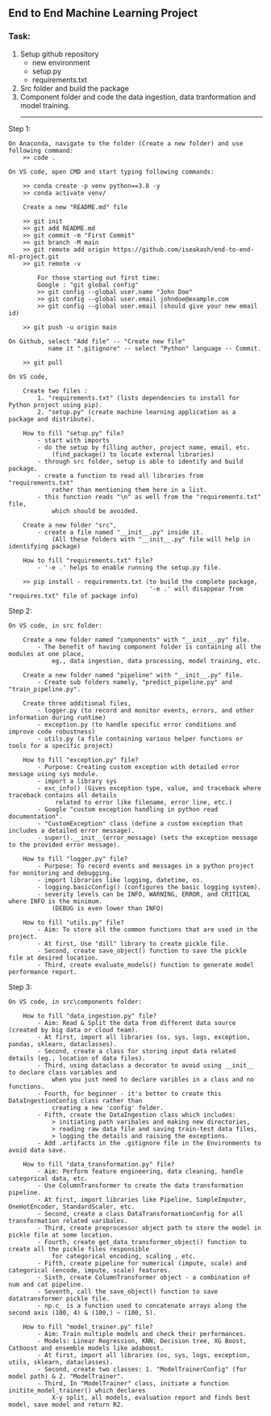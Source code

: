 ## End to End Machine Learning Project

### Task:

1. Setup github repository
    - new environment
    - setup.py
    - requirements.txt
2. Src folder and build the package
3. Component folder and code the data ingestion, data tranformation and model training.
    __________________________________________________________________________________________

Step 1:

    On Anaconda, navigate to the folder (Create a new folder) and use following command:
        >> code .

    On VS code, open CMD and start typing following commands:

        >> conda create -p venv python==3.8 -y
        >> conda activate venv/

        Create a new "README.md" file

        >> git init
        >> git add README.md
        >> git commit -m "First Commit"
        >> git branch -M main
        >> git remote add origin https://github.com/iseakash/end-to-end-ml-project.git
        >> git remote -v

            For those starting out first time:
            Google : "git global config"
            >> git config --global user.name "John Doe"
            >> git config --global user.email johndoe@example.com
            >> git config --global user.email (should give your new email id)

        >> git push -u origin main

    On Github, select "Add file" -- "Create new file"
               name it ".gitignore" -- select "Python" language -- Commit.

        >> git pull

    On VS code,

        Create two files :
            1. "requirements.txt" (lists dependencies to install for Python project using pip).
            2. "setup.py" (create machine learning application as a package and distribute).

        How to fill "setup.py" file?
            - start with imports
            - do the setup by filling author, project name, email, etc.
                (find_package() to locate external libraries)
            - through src folder, setup is able to identify and build package.
            - create a function to read all libraries from "requirements.txt" 
                rather than mentioning them here in a list.
            - this function reads "\n" as well from the "requirements.txt" file,
                which should be avoided.

        Create a new folder "src",
            - create a file named "__init__.py" inside it.
                (All these folders with "__init__.py" file will help in identifying package)

        How to fill "requirements.txt" file?
            - '-e .' helps to enable running the setup.py file.

        >> pip install - requirements.txt (to build the complete package,
                                           '-e .' will disappear from "requires.txt" file of package info)
        
Step 2:

    On VS code, in src folder:
    
        Create a new folder named "components" with "__init__.py" file.
            - The benefit of having component folder is containing all the modules at one place,
                eg., data ingestion, data processing, model training, etc.

        Create a new folder named "pipeline" with "__init__.py" file.
            - Create sub folders namely, "predict_pipeline.py" and "train_pipeline.py".

        Create three additional files,
            - logger.py (to record and monitor events, errors, and other information during runtime)
            - exception.py (to handle specific error conditions and improve code robustness)
            - utils.py (a file containing various helper functions or tools for a specific project)
        
        How to fill "exception.py" file?
            - Purpose: Creating custom exception with detailed error message using sys module.
            - import a library sys
            - exc_info() (Gives exception type, value, and traceback where traceback contains all details
                 related to error like filename, error line, etc.)
            - Google "custom exception handling in python read documentation".
            - "CustomException" class (define a custom exception that includes a detailed error message).
            - super().__init__(error_message) (sets the exception message to the provided error message).

        How to fill "logger.py" file?
            - Purpose: To record events and messages in a python project for monitoring and debugging.
            - import libraries like logging, datetime, os.
            - logging.basicConfig() (configures the basic logging system).
            - severity levels can be INFO, WARNING, ERROR, and CRITICAL where INFO is the minimum.
                (DEBUG is even lower than INFO)

        How to fill "utils.py" file?
            - Aim: To store all the common functions that are used in the project.
            - At first, Use "dill" library to create pickle file.
            - Second, create save_object() function to save the pickle file at desired location.
            - Third, create evaluate_models() function to generate model performance report.

Step 3:

    On VS code, in src\components folder:

        How to fill "data_ingestion.py" file?
            - Aim: Read & Split the data from different data source (created by big data or cloud team).
            - At first, import all libraries (os, sys, logs, exception, pandas, sklearn, dataclasses).
            - Second, create a class for storing input data related details (eg., location of data files).
            - Third, using dataclass a decorator to avoid using __init__ to declare class variables and
                when you just need to declare varibles in a class and no functions.
            - Fourth, for beginner - it's better to create this DataIngestionConfig class rather than
                creating a new 'config' folder.
            - Fifth, create the DataIngestion class which includes:
                > initiating path varibales and making new directories,
                > reading raw data file and saving train-test data files,
                > logging the details and raising the exceptions.
            - Add .artifacts in the .gitignore file in the Environments to avoid data save.

        How to fill "data_transformation.py" file?
            - Aim: Perform feature engineering, data cleaning, handle categorical data, etc.
            - Use ColumnTransformer to create the data transformation pipeline.
            - At first, import libraries like Pipeline, SimpleImputer, OneHotEncoder, StandardScaler, etc.
            - Second, create a class DataTransformationConfig for all transformation related varibales.
            - Third, create preprocessor object path to store the model in pickle file at some location.
            - Fourth, create get_data_transformer_object() function to create all the pickle files responsible
                for categorical encoding, scaling , etc.
            - Fifth, create pipeline for numerical (impute, scale) and categorical (encode, impute, scale) features.
            - Sixth, create ColumnTransformer object - a combination of num and cat pipeline.
            - Seventh, call the save_object() function to save datatransformer pickle file.
            - np.c_ is a function used to concatenate arrays along the second axis (100, 4) & (100,) ~ (100, 5).

        How to fill "model_trainer.py" file?
            - Aim: Train multiple models and check their performances.
            - Models: Linear Regression, KNN, Decision tree, XG Boost, Catboost and ensemble models like adaboost.
            - At first, import all libraries (os, sys, logs, exception, utils, sklearn, dataclasses).
            - Second, create two classes: 1. "ModelTrainerConfig" (for model path) & 2. "ModelTrainer".
            - Third, In "ModelTrainer" class, initiate a function initite_model_trainer() which declares
                X-y split, all models, evaluation report and finds best model, save model and return R2.
                